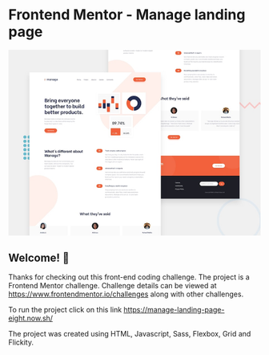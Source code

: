 # Frontend Mentor - Manage landing page

![Design preview for the Manage landing page coding challenge](./design/desktop-preview.jpg)

## Welcome! 👋

Thanks for checking out this front-end coding challenge. The project is a Frontend Mentor challenge. Challenge details can be viewed at https://www.frontendmentor.io/challenges along with other challenges.

To run the project click on this link https://manage-landing-page-eight.now.sh/

The project was created using HTML, Javascript, Sass, Flexbox, Grid and Flickity.